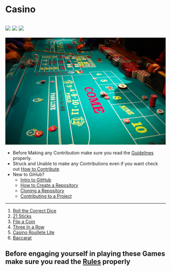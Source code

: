 # Casino
![](https://img.shields.io/twitter/follow/IamAbir82?color=Black&label=Abir%20Bhattacharya&logo=Twitter&logoColor=Blue&style=flat-square)
![](https://img.shields.io/github/forks/abirbhattacharya82/Casino?color=green&label=Forks&logo=github&logoColor=white&style=plastic)
![](https://img.shields.io/github/stars/abirbhattacharya82/Casino?color=green&label=Stars&logo=github&logoColor=white&style=plastic)
-------------------
![](casino.jpg)
* Before Making any Contribution make sure you read the [Guidelines](Guidlines.md) properly.
* Struck and Unable to make any Contributions even if you want check out [How to Contribute](how_to_contribute.md)
* New to GiHub?
  * [Intro to GitHub](https://youtu.be/wTTek8P2VB4)
  * [How to Create a Repository](https://youtu.be/o6T5F7-SOAo)
  * [Cloning a Repository](https://youtu.be/oYselL5G280)
  * [Contributing to a Project](https://youtu.be/4vq07q7g2xE)
-------------------------------- 
1) [Roll the Correct Dice](Roll_the_correct_dice.py)
2) [21 Sticks](Twenty_One_Stick)
3) [Flip a Coin](Flip_A_Coin)
4) [Three In a Row](Lever_puller.py)
5) [Casino Roullete Lite](Roulette.py)
6) [Baccarat](Baccarat.py)
## Before engaging yourself in playing these Games make sure you read the [Rules](Rules.md) properly
